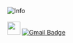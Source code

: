 ![Info](https://user-images.githubusercontent.com/73275216/116186705-cda83d80-a741-11eb-80f9-eef9c1a60ba5.PNG)
<br><br>
<a href="https://www.linkedin.com/in/piyush-badule/" rel="nofollow"><img height="30" src="https://camo.githubusercontent.com/015fef11ef07fffa4a54e3b3bcef5dd7b93f0add902973a4abf83fca80bb0bbc/68747470733a2f2f696d672e736869656c64732e696f2f62616467652f6c696e6b6564696e2d626c75652e7376673f267374796c653d666f722d7468652d6261646765266c6f676f3d6c696e6b6564696e266c6f676f436f6c6f723d7768697465" data-canonical-src="https://img.shields.io/badge/linkedin-blue.svg?&amp;style=for-the-badge&amp;logo=linkedin&amp;logoColor=white" style="max-width:100%;"></a>
[![Gmail Badge](https://img.shields.io/badge/-piyu.badule30@gmail.com-c14438?style=flat-square&logo=Gmail&logoColor=white&link=mailto:piyu.badule30@gmail.com)](mailto:piyu.badule30@gmail.com)

